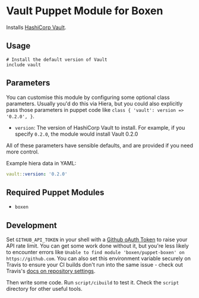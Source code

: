 # Vault Puppet Module for Boxen

Installs [HashiCorp Vault](https://vaultproject.io/).

## Usage

```puppet
# Install the default version of Vault
include vault
```

## Parameters

You can customise this module by configuring some optional class parameters. Usually you'd do this via Hiera, but you could also explicitly pass those parameters in puppet code like `class { 'vault': version => '0.2.0', }`.

* `version`: The version of HashiCorp Vault to install. For example, if you specify `0.2.0`, the module would install Vault 0.2.0

All of these parameters have sensible defaults, and are provided if you need more control.

Example hiera data in YAML:

```yaml
vault::version: '0.2.0'
```

## Required Puppet Modules

* `boxen`

## Development

Set `GITHUB_API_TOKEN` in your shell with a [Github oAuth Token](https://help.github.com/articles/creating-an-oauth-token-for-command-line-use) to raise your API rate limit. You can get some work done without it, but you're less likely to encounter errors like `Unable to find module 'boxen/puppet-boxen' on https://github.com`. You can also set this environment variable securely on Travis to ensure your CI builds don't run into the same issue - check out Travis's [docs on repository settings](http://docs.travis-ci.com/user/environment-variables/).

Then write some code. Run `script/cibuild` to test it. Check the `script`
directory for other useful tools.
